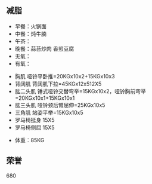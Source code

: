 ## 减脂 ##
* 早餐：火锅面
* 中餐：炖牛腩 
* 午茶：
* 晚餐：蒜苔炒肉 香煎豆腐
* 无氧：
* 有氧：
 + 胸肌 哑铃平卧推=20KGx10x2+15KGx10x3
 + 背阔肌 背阔肌下拉=45KGx12x512X5
 + 肱二头肌 锤式哑铃交替弯举=15KGx10x2，哑铃胸前弯举=20KGx10x1+15KGx10x1 
 + 肱三头肌 哑铃颈后臂屈伸=25KGx10x5
 + 三角肌 站姿平举=15KGx10x5
 + 罗马椅挺身 15X5
 + 罗马椅侧屈 15X5
* 体重：85KG


## 荣誉 ##
680
